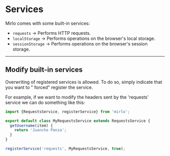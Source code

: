 # Services

Mirlo comes with some built-in services:

- `requests` -> Performs HTTP requests.
- `localStorage` -> Performs operations on the browser's local storage.
- `sessionStorage` -> Performs operations on the browser's session storage.

---

## Modify built-in services

Overwriting of registered services is allowed. To do so, simply indicate that you want to " forced" register the
service.

For example, if we want to modify the headers sent by the 'requests' service we can do something like this:

```javascript
import {RequestsService, registerService} from 'mirlo';

export default class MyRequestsService extends RequestsService {
  getUsername(item) {
    return 'Juancho Panza';
  }
}

registerService('requests', MyRequestsService, true);
```
